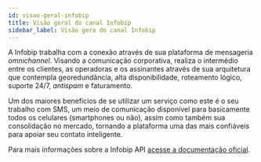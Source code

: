 ```yaml
---
id: visao-geral-infobip
title: Visão geral do canal Infobip
sidebar_label: Visão gera do canal Infobip
---
```


A Infobip trabalha com a conexão através de sua plataforma de mensageria *omnichannel*. Visando a comunicação corporativa, realiza o intermédio entre os clientes, as operadoras e os assinantes através de sua arquitetura que contempla georedundância, alta disponibilidade, roteamento lógico, suporte 24/7, *antispam* e faturamento.

Um dos maiores benefícios de se utilizar um serviço como este é o seu trabalho com SMS, um meio de comunicação disponível para basicamente todos os celulares (smartphones ou não), assim como também sua consolidação no mercado, tornando a plataforma uma das mais confiáveis para apoiar seu contato inteligente.

Para mais informações sobre a Infobip API [acesse a documentação oficial](https://dev.infobip.com/).


<!-- Rating frame -->
<script type="text/javascript" src="/scripts/rating.js"></script>